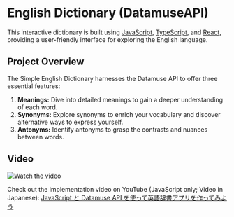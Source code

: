 # English Dictionary (DatamuseAPI)

This interactive dictionary is built using [JavaScript](./javascript/), [TypeScript](./typescript/), and [React](./react/), providing a user-friendly interface for exploring the English language.

## Project Overview

The Simple English Dictionary harnesses the Datamuse API to offer three essential features:

1. **Meanings:** Dive into detailed meanings to gain a deeper understanding of each word.
2. **Synonyms:** Explore synonyms to enrich your vocabulary and discover alternative ways to express yourself.
3. **Antonyms:** Identify antonyms to grasp the contrasts and nuances between words.

## Video

[![Watch the video](https://img.youtube.com/vi/127DHUKw__U/hqdefault.jpg)](https://www.youtube.com/embed/127DHUKw__U?si=GR_wqvJ0BK_1coBo)

Check out the implementation video on YouTube (JavaScript only; Video in Japanese): [JavaScript と Datamuse API を使って英語辞書アプリを作ってみよう
](https://youtu.be/127DHUKw__U?si=9-f3i0HaBcuNQl1B)
